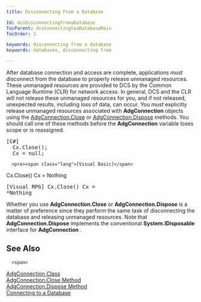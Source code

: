 ```yaml
---
title: Disconnecting From a Database

Id: dcsDisconnectingfromaDatabase
TocParent: dcsConnectingtoaDatabaseMain
TocOrder: 1

keywords: disconnecting from a database
keywords: databases, disconnecting from

---
```


After database connection and access are complete, applications *must* disconnect from the database to properly release unmanaged resources. These unmanaged resources are provided to DCS by the <span>Common Language Runtime (CLR)</span> for network access. In general, DCS and the CLR will not release these unmanaged resources for you, and if not released, unexpected results, including loss of data, can occur. You must explicitly release unmanaged resources associated with **AdgConnection** objects using the [ AdgConnection.Close](adg-connection-class-close-method.html) or [AdgConnection.Dispose](adg-connection-class-dispose-method.html) methods. You should call one of these methods before the **AdgConnection** variable loses scope or is reassigned.
<pre><span class="lang">[C#]</span>
  Cx.Close();
  Cx = null;</pre>
      <pre><span class="lang">[Visual Basic]</span>
  Cx.Close()
  Cx = Nothing</pre>
      <pre class="prettyprint">        <span class="lang">[Visual RPG]</span>
  Cx.Close()
  Cx = *Nothing</pre>

Whether you use <span> **AdgConnection.Close** </span> or <span> **AdgConnection.Dispose** </span> is a matter of preference since they perform the same task of disconnecting the database and releasing unmanaged resources. Note that <span> **AdgConnection.Dispose** </span> implements the conventional <span> **System.IDisposable** </span> interface for **AdgConnection** . 
## See Also

      <span>
[AdgConnection Class](adg-connection-class.html)
      </span>
      <br />
[AdgConnection.Close Method](adg-connection-class-close-method.html)
      <br />
[AdgConnection.Dispose Method](adg-connection-class-dispose-method.html)
      <br />
[Connecting to a Database](connectingtoa-database.html)
      <br />

